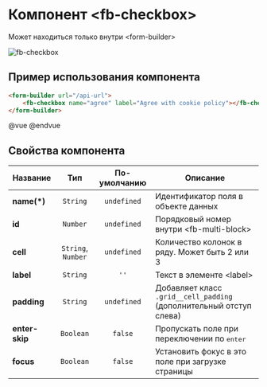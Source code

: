 # Компонент &lt;fb-checkbox&gt;

Может находиться только внутри &lt;form-builder&gt;

![fb-checkbox](https://storage.googleapis.com/static.awes.io/docs/fb-checkbox.png)


## Пример использования компонента

```html
<form-builder url="/api-url">
    <fb-checkbox name="agree" label="Agree with cookie policy"></fb-checkbox>
</form-builder>
```
@vue
<form-builder url="/api-url">
    <fb-checkbox name="agree" label="Agree with cookie policy"></fb-checkbox>
</form-builder>
@endvue


## Свойства компонента

| Название            | Тип                | По-умолчанию        | Описание                                          |
|---------------------|:------------------:|:-------------------:|---------------------------------------------------|
| **name(*)**         | `String`           | `undefined`         | Идентификатор поля в объекте данных               |
| **id**              | `Number`           | `undefined`         | Порядковый номер внутри &lt;fb-multi-block&gt;    |
| **cell**            | `String`, `Number` | `undefined`         | Количество колонок в ряду. Может быть 2 или 3     |
| **label**           | `String`           | `''`                | Текст в элементе &lt;label&gt;                    |
| **padding**         | `String`           | `undefined`         | Добавляет класс `.grid__cell_padding` (дополнительный отступ слева) |
| **enter-skip**      | `Boolean`          | `false`             | Пропускать поле при переключении по <kbd>enter</kbd> |
| **focus**           | `Boolean`          | `false`             | Установить фокус в это поле при загрузке страницы |
